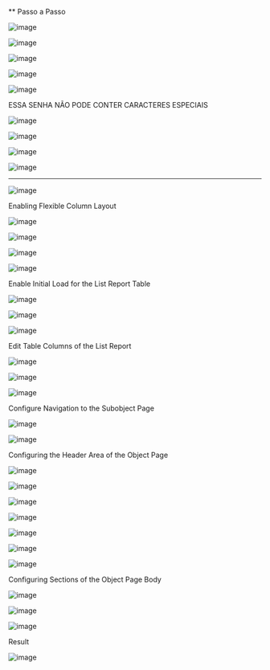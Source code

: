 ** Passo a Passo

![image](https://github.com/user-attachments/assets/9e430806-ad8b-4ac7-b6d6-0d1559e45bc7)

![image](https://github.com/user-attachments/assets/3a789596-c71c-4be6-82ee-39a762bb30ae)

![image](https://github.com/user-attachments/assets/2fd7e4cd-78ef-4d07-98e2-d7a029e2f58e)

![image](https://github.com/user-attachments/assets/1dac968b-ef4a-4dd6-b8d6-461300693c53)

![image](https://github.com/user-attachments/assets/5b246ff7-0569-417b-8d1a-2caea0504dbb)

ESSA SENHA NÃO PODE CONTER CARACTERES ESPECIAIS

![image](https://github.com/user-attachments/assets/d036e742-5928-4c5b-be7c-ecd7cb5d5cbc)

![image](https://github.com/user-attachments/assets/cb3047f7-a853-46ad-b19d-d94c5b4c6bbd)

![image](https://github.com/user-attachments/assets/1ebb5cb8-de7a-4287-99ad-1266a5ec7556)

![image](https://github.com/user-attachments/assets/44659668-b052-4c92-951f-e47a771047cd)


________________________________________________________________________________________

![image](https://github.com/user-attachments/assets/72fc4e10-dd56-4505-ac38-6cfb5313a986)

Enabling Flexible Column Layout

![image](https://github.com/user-attachments/assets/ca9f1554-5530-4b11-8f23-eb9ce8d38d64)

![image](https://github.com/user-attachments/assets/ff0345b9-98b7-4ed3-a5a5-4e353fcc9128)

![image](https://github.com/user-attachments/assets/33496414-00e8-4999-8dd5-968a3cdf22cb)

![image](https://github.com/user-attachments/assets/c9e44acc-eb16-4520-8461-6e886f4f3611)

Enable Initial Load for the List Report Table

![image](https://github.com/user-attachments/assets/37ce291f-9f93-47f7-a324-d9e022631bbe)

![image](https://github.com/user-attachments/assets/ff0a9df0-04c9-4ce0-ad09-2f435903c5f9)

![image](https://github.com/user-attachments/assets/96c50e29-b2c1-40a3-9080-b9acae510001)

Edit Table Columns of the List Report

![image](https://github.com/user-attachments/assets/96af6c54-d530-410e-a896-39ea1fb0a1d9)

![image](https://github.com/user-attachments/assets/58dfb446-9f8f-4f3c-914f-b3446164dc43)

![image](https://github.com/user-attachments/assets/f0ebccfb-09c1-4562-b80b-dea2d18169f3)

Configure Navigation to the Subobject Page

![image](https://github.com/user-attachments/assets/d40dee3e-b9a3-4c24-9050-2e093cbed17d)

![image](https://github.com/user-attachments/assets/7d65d16d-3f9f-4f9c-a1b4-63b988812e82)

Configuring the Header Area of the Object Page

![image](https://github.com/user-attachments/assets/cd909ffc-f4d4-4c4c-aad5-7f2d4fb9716c)

![image](https://github.com/user-attachments/assets/f29a08ea-2401-4b4d-944d-4742ce0da968)

![image](https://github.com/user-attachments/assets/855f3961-3c3c-4142-9c9f-7940973a8261)

![image](https://github.com/user-attachments/assets/22be8b68-87dc-4754-8e3b-b4cc66aff55e)

![image](https://github.com/user-attachments/assets/df9fc888-19ff-4c18-9a61-fe2221173776)

![image](https://github.com/user-attachments/assets/e11a382b-40bb-463e-8526-cbd1c4900956)

![image](https://github.com/user-attachments/assets/e2db6ae1-9545-405d-af4a-325b70c35e61)

Configuring Sections of the Object Page Body

![image](https://github.com/user-attachments/assets/ce2edc37-6817-4475-9375-5e12bb814d8c)

![image](https://github.com/user-attachments/assets/11c199a1-fcf6-4822-bb92-eba7330a7350)

![image](https://github.com/user-attachments/assets/bb884804-ef4f-4192-a01b-051511b5360c)

Result

![image](https://github.com/user-attachments/assets/52a2bbee-5acf-46ee-bf6a-329f02d011b2)





